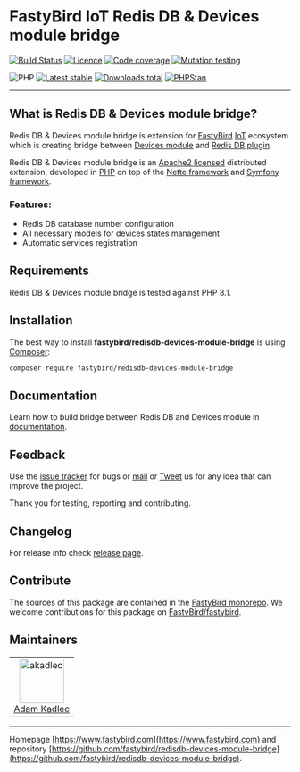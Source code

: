 # FastyBird IoT Redis DB & Devices module bridge

[![Build Status](https://badgen.net/github/checks/FastyBird/redisdb-devices-module-bridge/master?cache=300&style=flast-square)](https://github.com/FastyBird/redisdb-devices-module-bridge/actions)
[![Licence](https://badgen.net/github/license/FastyBird/redisdb-devices-module-bridge?cache=300&style=flast-square)](https://github.com/FastyBird/redisdb-devices-module-bridge/blob/master/LICENSE.md)
[![Code coverage](https://badgen.net/coveralls/c/github/FastyBird/redisdb-devices-module-bridge?cache=300&style=flast-square)](https://coveralls.io/r/FastyBird/redisdb-devices-module-bridge)
[![Mutation testing](https://img.shields.io/endpoint?style=flat-square&url=https%3A%2F%2Fbadge-api.stryker-mutator.io%2Fgithub.com%2FFastyBird%2Fredisdb-devices-module-bridge%2Fmain)](https://dashboard.stryker-mutator.io/reports/github.com/FastyBird/redisdb-devices-module-bridge/main)

![PHP](https://badgen.net/packagist/php/FastyBird/redisdb-devices-module-bridge?cache=300&style=flast-square)
[![Latest stable](https://badgen.net/packagist/v/FastyBird/redisdb-devices-module-bridge/latest?cache=300&style=flast-square)](https://packagist.org/packages/FastyBird/redisdb-devices-module-bridge)
[![Downloads total](https://badgen.net/packagist/dt/FastyBird/redisdb-devices-module-bridge?cache=300&style=flast-square)](https://packagist.org/packages/FastyBird/redisdb-devices-module-bridge)
[![PHPStan](https://img.shields.io/badge/PHPStan-enabled-brightgreen.svg?style=flat-square)](https://github.com/phpstan/phpstan)

***

## What is Redis DB & Devices module bridge?

Redis DB & Devices module bridge is extension for [FastyBird](https://www.fastybird.com) [IoT](https://en.wikipedia.org/wiki/Internet_of_things) ecosystem
which is creating bridge between [Devices module](https://github.com/FastyBird/devices-module) and [Redis DB plugin](https://github.com/FastyBird/redisdb-plugin).

Redis DB & Devices module bridge is an [Apache2 licensed](http://www.apache.org/licenses/LICENSE-2.0) distributed extension, developed
in [PHP](https://www.php.net) on top of the [Nette framework](https://nette.org) and [Symfony framework](https://symfony.com).

### Features:

- Redis DB database number configuration
- All necessary models for devices states management
- Automatic services registration

## Requirements

Redis DB & Devices module bridge is tested against PHP 8.1.

## Installation

The best way to install **fastybird/redisdb-devices-module-bridge** is using [Composer](http://getcomposer.org/):

```sh
composer require fastybird/redisdb-devices-module-bridge
```

## Documentation

Learn how to build bridge between Redis DB and Devices module
in [documentation](https://github.com/FastyBird/redisdb-devices-module-bridge/blob/master/.docs/en/index.md).

## Feedback

Use the [issue tracker](https://github.com/FastyBird/fastybird/issues) for bugs
or [mail](mailto:code@fastybird.com) or [Tweet](https://twitter.com/fastybird) us for any idea that can improve the
project.

Thank you for testing, reporting and contributing.

## Changelog

For release info check [release page](https://github.com/FastyBird/fastybird/releases).

## Contribute

The sources of this package are contained in the [FastyBird monorepo](https://github.com/FastyBird/fastybird). We welcome contributions for this package on [FastyBird/fastybird](https://github.com/FastyBird/).

## Maintainers

<table>
	<tbody>
		<tr>
			<td align="center">
				<a href="https://github.com/akadlec">
					<img alt="akadlec" width="80" height="80" src="https://avatars3.githubusercontent.com/u/1866672?s=460&amp;v=4" />
				</a>
				<br>
				<a href="https://github.com/akadlec">Adam Kadlec</a>
			</td>
		</tr>
	</tbody>
</table>

***
Homepage [https://www.fastybird.com](https://www.fastybird.com) and
repository [https://github.com/fastybird/redisdb-devices-module-bridge](https://github.com/fastybird/redisdb-devices-module-bridge).
